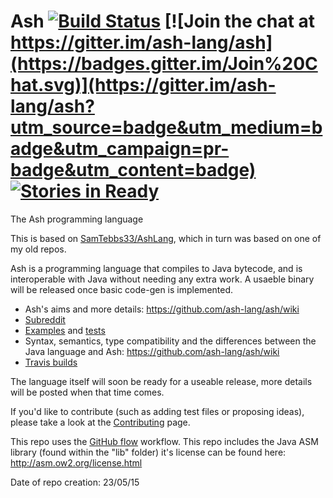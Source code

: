 # Ash [![Build Status](https://travis-ci.org/ash-lang/ash.svg?branch=master)](https://travis-ci.org/ash-lang/ash) [![Join the chat at https://gitter.im/ash-lang/ash](https://badges.gitter.im/Join%20Chat.svg)](https://gitter.im/ash-lang/ash?utm_source=badge&utm_medium=badge&utm_campaign=pr-badge&utm_content=badge) [![Stories in Ready](https://badge.waffle.io/ash-lang/ash.png?label=ready&title=Ready)](http://waffle.io/ash-lang/ash)

The Ash programming language

This is based on [SamTebbs33/AshLang](https://github.com/SamTebbs33/AshLang), which in turn was based on one of my old repos.

Ash is a programming language that compiles to Java bytecode, and is interoperable with Java without needing any extra work. A usaeble binary will be released once basic code-gen is implemented.

* Ash's aims and more details: https://github.com/ash-lang/ash/wiki
* [Subreddit](https://www.reddit.com/r/ash_lang/)
* [Examples](https://github.com/ash-lang/ash/tree/master/examples) and [tests](https://github.com/ash-lang/ash/tree/master/tests)
* Syntax, semantics, type compatibility and the differences between the Java language and Ash: https://github.com/ash-lang/ash/wiki
* [Travis builds](https://travis-ci.org/ash-lang/ash)

The language itself will soon be ready for a useable release, more details will be posted when that time comes.

If you'd like to contribute (such as adding test files or proposing ideas), please take a look at the [Contributing](CONTRIBUTING.md) page.

This repo uses the [GitHub flow](https://guides.github.com/introduction/flow/) workflow.
This repo includes the Java ASM library (found within the "lib" folder) it's license can be found here: http://asm.ow2.org/license.html

Date of repo creation: 23/05/15
